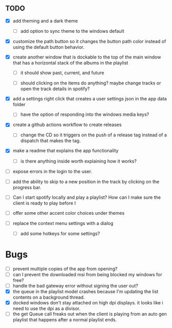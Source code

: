 
## TODO

- [x] add theming and a dark theme
  - [ ] add option to sync theme to the windows default


- [x] customize the path button so it changes the button path color instead of using the default button behavior.
- [x] create another window that is dockable to the top of the main window that has a horizontal stack of the albums in the playlist
    - [ ] it should show past, current, and future
    - [ ] should clicking on the items do anything? maybe change tracks or open the track details in spotify?


- [x] add a settings right click that creates a user settings json in the app data folder
  - [ ] have the option of responding into the windows media keys?
  

- [x] create a github actions workflow to create releases
    - [ ] change the CD so it triggers on the push of a release tag instead of a dispatch that makes the tag.
- [x] make a readme that explains the app functionality
  - [ ] is there anything inside worth explaining how it works?

- [ ] expose errors in the login to the user.

- [ ] add the ability to skip to a new position in the track by clicking on the progress bar.

- [ ] Can I start spotify locally and play a playlist? How can I make sure the client is ready to play before I 

- [ ] offer some other accent color choices under themes
- [ ] replace the context menu settings with a dialog
  - [ ] add some hotkeys for some settings?

# Bugs
- [ ] prevent multiple copies of the app from opening?
- [ ] can I prevent the downloaded msi from being blocked my windows for free?
- [ ] handle the bad gateway error without signing the user out?
- [x] the queue in the playlist model crashes because I'm updating the list contents on a background thread.
- [x] docked windows don't stay attached on high dpi displays. it looks like i need to use the dpi as a divisor.
- [ ] the get Queue call freaks out when the client is playing from an auto gen playlist that happens after a normal playlist ends.